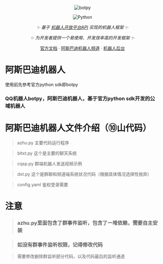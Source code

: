 <div align="center">

![botpy](https://socialify.git.ci/tencent-connect/botpy/image?description=1&font=Source%20Code%20Pro&forks=1&issues=1&language=1&logo=https%3A%2F%2Fgithub.com%2Ftencent-connect%2Fbot-docs%2Fblob%2Fmain%2Fdocs%2F.vuepress%2Fpublic%2Ffavicon-64px.png%3Fraw%3Dtrue&owner=1&pattern=Circuit%20Board&pulls=1&stargazers=1&theme=Light)

![Python](https://img.shields.io/badge/python-3.8+-blue)

_✨ 基于 [机器人开放平台API](https://bot.q.qq.com/wiki/develop/api/) 实现的机器人框架 ✨_

_✨ 为开发者提供一个易使用、开发效率高的开发框架 ✨_

[官方文档](https://bot.q.qq.com/wiki/develop/pythonsdk/)
·
[阿斯巴迪机器人频道](https://pd.qq.com/s/hgrekb2ag)
·
[机器人后台](https://q.qq.com)

</div>

# 阿斯巴迪机器人

 使用前先参考官方python sdk即botpy

### QQ机器人botpy，阿斯巴迪机器人，基于官方python sdk开发的公域机器人

# 阿斯巴迪机器人文件介绍（⑩山代码）

>azhu.py 主要代码运行程序

>bltxt.py 这个是主要的聊天系统

>cqsp.py 群端机器人发送视频示例

>dxt.py 这个是群聊和频道端系统状况代码（根据具体情况选择性抛弃）

>config.yaml 鉴权登录需要

# 注意
>### azhu.py里面包含了群事件监听，包含了一堆依赖，需要自主安装

>### 如没有群事件监听权限，记得修改代码

>需要修改删除群监听部分代码，以及代码最后的监听通道

